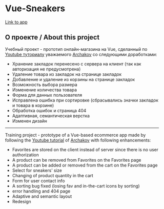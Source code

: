 # Vue-Sneakers

[Link to app](https://ivan-gav.github.io/vue-sneakers/)

## О проекте / About this project

Учебный проект - прототип онлайн-магазина на Vue, сделанный по [Youtube туториалу](https://youtu.be/U_-Ht_v-oAs?si=8ddjChnjBWoCrjOC) уважаемого [Archakov](https://github.com/Archakov06) со следующими доработками:

- Хранение закладок перенесено с сервера на клиент (так как авторизация не предусмотрена)
- Удаление товара из закладок на странице закладок
- Добавление и удаление из корзины на странице закладок
- Возможность выбора размера
- Изменение количества товара
- Форма для данных пользователя
- Исправлена ошибка при сортировке (сбрасывались значки закладок и товара в корзине)
- Обработка ошибок и страница 404
- Адаптивная, семантическая верстка
- Изменен дизайн

---

Training project - prototype of a Vue-based ecommerce app made by following the [Youtube tutorial](https://youtu.be/U_-Ht_v-oAs?si=8ddjChnjBWoCrjOC) of [Archakov](https://github.com/Archakov06) with following enhancements:
- Favorites are stored on the client instead of server since there is no user authorization
- A product can be removed from Favorites on the Favorites page
- A product can be added or removed from the cart on the Favorites page
- Select for sneakers' size
- Changing of product quantity in the cart
- Form for user contact info
- A sorting bug fixed (losing fav and in-the-cart icons by sorting)
- error handling and 404 page
- Adaptive and semantic layout
- Redesign
